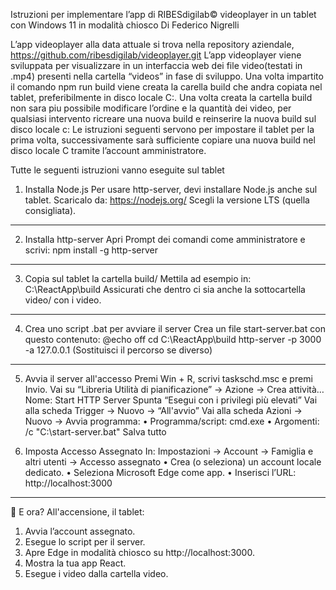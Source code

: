Istruzioni per implementare l’app di RIBESdigilab© videoplayer in un tablet con Windows 11 in modalità chiosco
Di Federico Nigrelli

L’app videoplayer alla data attuale si trova nella repository aziendale, https://github.com/ribesdigilab/videoplayer.git
L’app videoplayer viene sviluppata per visualizzare in un interfaccia web dei file video(testati in .mp4) presenti nella cartella “videos” in fase di sviluppo. Una volta impartito il comando npm run build viene creata la carella build che andra copiata nel tablet, preferibilmente in disco locale C:.
Una volta creata la cartella build non sara piu possibile modificare l’ordine e la quantità dei video, per qualsiasi intervento ricreare una nuova build e reinserire la nuova build sul disco locale c:
Le istruzioni seguenti servono per impostare il tablet per la prima volta, successivamente sarà sufficiente copiare una nuova build nel disco locale C tramite l’account amministratore.

Tutte le seguenti istruzioni vanno eseguite sul tablet
1. Installa Node.js
Per usare http-server, devi installare Node.js anche sul tablet. Scaricalo da:
https://nodejs.org/
Scegli la versione LTS (quella consigliata).
________________________________________
2. Installa http-server
Apri Prompt dei comandi come amministratore e scrivi:
npm install -g http-server
________________________________________


3. Copia sul tablet la cartella build/
Mettila ad esempio in:
C:\ReactApp\build
Assicurati che dentro ci sia anche la sottocartella video/ con i video.
________________________________________
4. Crea uno script .bat per avviare il server
Crea un file start-server.bat con questo contenuto:
@echo off
cd C:\ReactApp\build
http-server -p 3000 -a 127.0.0.1
(Sostituisci il percorso se diverso)
________________________________________
5. Avvia il server all'accesso
  Premi Win + R, scrivi taskschd.msc e premi Invio.
Vai su “Libreria Utilità di pianificazione” → Azione → Crea attività…
Nome: Start HTTP Server
Spunta “Esegui con i privilegi più elevati”
Vai alla scheda Trigger → Nuovo → “All'avvio”
  Vai alla scheda Azioni → Nuovo → Avvia programma:
•	Programma/script: cmd.exe
•	Argomenti: /c "C:\start-server.bat"
Salva tutto



6. Imposta Accesso Assegnato
In:
Impostazioni → Account → Famiglia e altri utenti → Accesso assegnato
•	Crea (o seleziona) un account locale dedicato.
•	Seleziona Microsoft Edge come app.
•	Inserisci l’URL: http://localhost:3000
________________________________________
📌 E ora?
All'accensione, il tablet:
1.	Avvia l’account assegnato.
2.	Esegue lo script per il server.
3.	Apre Edge in modalità chiosco su http://localhost:3000.
4.	Mostra la tua app React.
5.	Esegue i video dalla cartella video.


